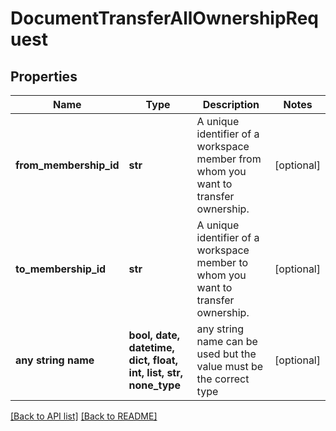 # DocumentTransferAllOwnershipRequest


## Properties
Name | Type | Description | Notes
------------ | ------------- | ------------- | -------------
**from_membership_id** | **str** | A unique identifier of a workspace member from whom you want to transfer ownership. | [optional] 
**to_membership_id** | **str** | A unique identifier of a workspace member to whom you want to transfer ownership. | [optional] 
**any string name** | **bool, date, datetime, dict, float, int, list, str, none_type** | any string name can be used but the value must be the correct type | [optional]

[[Back to API list]](../README.md#documentation-for-api-endpoints) [[Back to README]](../README.md)


